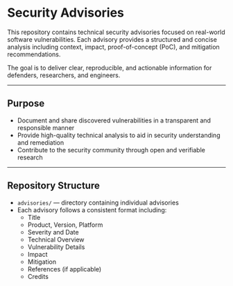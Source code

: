 # Security Advisories
This repository contains technical security advisories focused on real-world software vulnerabilities. Each advisory provides a structured and concise analysis including context, impact, proof-of-concept (PoC), and mitigation recommendations.

The goal is to deliver clear, reproducible, and actionable information for defenders, researchers, and engineers.

---

## Purpose

- Document and share discovered vulnerabilities in a transparent and responsible manner  
- Provide high-quality technical analysis to aid in security understanding and remediation  
- Contribute to the security community through open and verifiable research

---

## Repository Structure

- `advisories/` — directory containing individual advisories  
- Each advisory follows a consistent format including:
  - Title
  - Product, Version, Platform
  - Severity and Date
  - Technical Overview
  - Vulnerability Details
  - Impact
  - Mitigation
  - References (if applicable)
  - Credits
